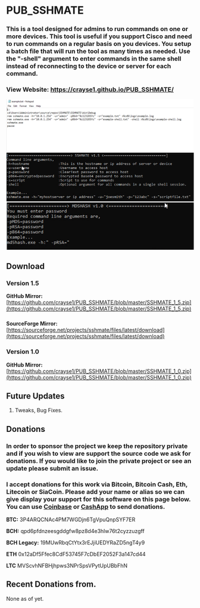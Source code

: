 # PUB_SSHMATE
### This is a tool designed for admins to run commands on one or more devices. This tool is useful if you support Cisco and need to run commands on a regular basis on you devices. You setup a batch file that will run the tool as many times as needed. Use the "-shell" argument to enter commands in the same shell instead of reconnecting to the device or server for each command.

### View Website: https://crayse1.github.io/PUB_SSHMATE/

![SSHMATE1](https://github.com/crayse1/PUB_SSHMATE/blob/master/SSHMATE1.png "SSHMATE1")
![SSHMATE2](https://github.com/crayse1/PUB_SSHMATE/blob/master/SSHMATE2.png "SSHMATE2")
![SSHMATE3](https://github.com/crayse1/PUB_SSHMATE/blob/master/SSHMATE3.png "SSHMATE3")


## Download

### Version 1.5
**GitHub Mirror:**  [https://github.com/crayse1/PUB_SSHMATE/blob/master/SSHMATE_1_5.zip](https://github.com/crayse1/PUB_SSHMATE/blob/master/SSHMATE_1_5.zip)

###
**SourceForge Mirror:** [https://sourceforge.net/projects/sshmate/files/latest/download](https://sourceforge.net/projects/sshmate/files/latest/download)

### Version 1.0
**GitHub Mirror:** [https://github.com/crayse1/PUB_SSHMATE/blob/master/SSHMATE_1_0.zip](https://github.com/crayse1/PUB_SSHMATE/blob/master/SSHMATE_1_0.zip)   


## Future Updates
1.	Tweaks, Bug Fixes.

## Donations

### In order to sponsor the project we keep the repository private and if you wish to view are support the source code we ask for donations. If you would like to join the private project or see an update please submit an issue. 

### I accept donations for this work via Bitcoin, Bitcoin Cash, Eth, Litecoin or SiaCoin. Please add your name or alias so we can give display your support for this software on this page below. You can  use [Coinbase](https://www.coinbase.com) or [CashApp](https://cash.me/$minezus) to send donations.

**BTC:**    	  3P4ARQCNAc4PM7WGDjn6TgVpuQnpSYF7ER	

**BCH:**    	  qpd6pfdnzeesgddgfw8pz8d4e3hlw76t2cyzzuzgff	  

**BCH Legacy:** 19MUwRbqCtYtx3rEJjiUEDYRaZD5ngT4y9

**ETH**	        0x12aDf5Ffec8CdF53745F7cDbEF2052F3a147cd44	

**LTC**	        MVScvhNFBHjhpws3NPrSpsVPytUpUBbFhN	

## Recent Donations from.
None as of yet.
